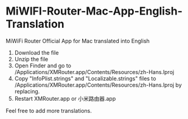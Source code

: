 # MiWIFI-Router-Mac-App-English-Translation
MiWiFi Router Official App for Mac translated into English


1. Download the file
2. Unzip the file
3. Open Finder and go to /Applications/XMRouter.app/Contents/Resources/zh-Hans.lproj
4. Copy "InfoPlist.strings" and "Localizable.strings" files to /Applications/XMRouter.app/Contents/Resources/zh-Hans.lproj by replacing.
5. Restart XMRouter.app or 小米路由器.app


Feel free to add more translations.
